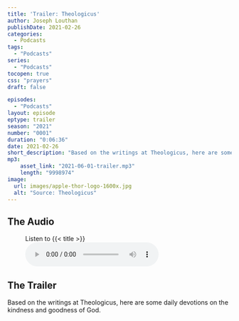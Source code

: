 ```yaml
---
title: 'Trailer: Theologicus'
author: Joseph Louthan
publishDate: 2021-02-26
categories:
  - Podcasts
tags:
  - "Podcasts"
series:
  - "Podcasts"
tocopen: true
css: "prayers"
draft: false

episodes:
  - "Podcasts"
layout: episode
eptype: trailer
season: "2021"
number: "0001"
duration: "0:06:36"
date: 2021-02-26
short_description: "Based on the writings at Theologicus, here are some daily devotions on the kindness and goodness of God."
mp3:
    asset_link: "2021-06-01-trailer.mp3"
    length: "9998974"
image: 
  url: images/apple-thor-logo-1600x.jpg
  alt: "Source: Theologicus"
---
```


## The Audio

<figure>
    <figcaption>Listen to {{< title >}}</figcaption>
    <audio
        controls
        src="{{< download_url >}}{{< asset_link >}}">
            <a href="{{< download_url >}}{{< asset_link >}}">
                Download audio
            </a>
    </audio>
</figure>

## The Trailer

Based on the writings at Theologicus, here are some daily devotions on the kindness and goodness of God.
